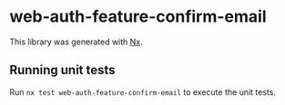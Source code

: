 # web-auth-feature-confirm-email

This library was generated with [Nx](https://nx.dev).

## Running unit tests

Run `nx test web-auth-feature-confirm-email` to execute the unit tests.
